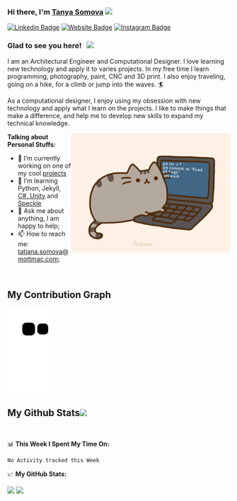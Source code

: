 ### Hi there, I'm <a href="https://gkassym.netlify.app" target="_blank">Tanya Somova</a> <img src="https://media.giphy.com/media/hvRJCLFzcasrR4ia7z/giphy.gif" width="25px">

[![Linkedin Badge](https://img.shields.io/badge/-LinkedIn-0e76a8?style=flat-square&logo=Linkedin&logoColor=white)](https://www.linkedin.com/in/tatjana-somova)
[![Website Badge](https://img.shields.io/badge/Website-3b5998?style=flat-square&logo=google-chrome&logoColor=white)](https://tatjanasomova.github.io/my_projects)
[![Instagram Badge](https://img.shields.io/badge/-Instagram-e4405f?style=flat-square&logo=Instagram&logoColor=white)](https://instagram.com/_tanya_somova)

### Glad to see you here! &nbsp; ![](https://visitor-badge.glitch.me/badge?page_id=tatjanasomova)

I am an Architectural Engineer and Computational Designer. I love learning new technology and apply it to varies projects. In my free time I learn programming, photography, paint, CNC and 3D print. I also enjoy traveling, going on a hike, for a climb or jump into the waves. 🏄

As a computational designer, I enjoy using my obsession with new technology and apply what I learn on the projects. I like to make things that make a difference, and help me to develop new skills to expand my technical knowledge. 

<img align="right" alt="GIF" src="images/coding_cat.gif?raw=true" height="270" />

**Talking about Personal Stuffs:**

- 🌱 I’m currently working on one of my cool [projects](https://tatjanasomova.github.io/my_projects)
- 🚀 I’m learning Python, Jekyll, [C#, Unity](https://learning.edx.org/course/course-v1:HarvardX+CS50G+Games/home) and [Speckle](https://www.youtube.com/embed/4hJwZo3p4_U)
- 💬 Ask me about anything, I am happy to help;
- 📫 How to reach me: tatjana.somova@mottmac.com;
</br>

<h2>
  My Contribution Graph 
</h2>
<p>
  <img src="https://github.com/tatjanasomova/tatjanasomova/raw/output/github-snake.svg" alt="snake"></center>
</p>

<h2>
  My Github Stats<img src="https://media.giphy.com/media/VgCDAzcKvsR6OM0uWg/giphy.gif" width="50">
</h2>
</br>

📊 **This Week I Spent My Time On:**
<!--START_SECTION:waka-->
```text
No Activity tracked this Week
```
<!--END_SECTION:waka-->


📈 **My GitHub Stats:**

<p>
  <img height="180em" src="https://github-readme-stats.vercel.app/api?username=tatjanasomova&show_icons=true&hide_border=true&&count_private=true&include_all_commits=true" />
  <img height="180em" src="https://github-readme-stats.vercel.app/api/top-langs/?username=tatjanasomova&exclude_repo=van_design&show_icons=true&hide_border=true&layout=compact&langs_count=8"/>
</p>
